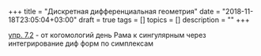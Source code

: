 +++
title = "Дискретная дифференциальная геометрия"
date = "2018-11-18T23:05:04+03:00"
draft = true
tags = []
topics = []
description = ""
+++

[упр. 7.2](https://www.mccme.ru/free-books/natanzon/natanzon-chern.pdf) - от когомологий день Рама к сингулярным через интегрирование диф форм по симплексам 